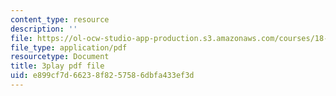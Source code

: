 ```yaml
---
content_type: resource
description: ''
file: https://ol-ocw-studio-app-production.s3.amazonaws.com/courses/18-01sc-single-variable-calculus-fall-2010/e899cf7d66238f8257586dbfa433ef3d_XRkgBWbWvg4.pdf
file_type: application/pdf
resourcetype: Document
title: 3play pdf file
uid: e899cf7d-6623-8f82-5758-6dbfa433ef3d
---
```

